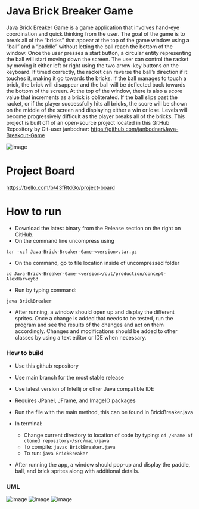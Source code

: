 # Java Brick Breaker Game
Java Brick Breaker Game is a game application that involves hand-eye coordination and quick thinking from the user. The goal of the game is to break all of the “bricks” that appear at the top of the game window using a “ball” and a “paddle” without letting the ball reach the bottom of the window. Once the user presses a start button, a circular entity representing the ball will start moving down the screen. The user can control the racket by moving it either left or right using the two arrow-key buttons on the keyboard. If timed correctly, the racket can reverse the ball’s direction if it touches it, making it go towards the bricks. If the ball manages to touch a brick, the brick will disappear and the ball will be deflected back towards the bottom of the screen. At the top of the window, there is also a score value that increments as a brick is obliterated. If the ball slips past the racket, or if the player successfully hits all bricks, the score will be shown on the middle of the screen and displaying either a win or lose. Levels will become progressively difficult as the player breaks all of the bricks.
This project is built off of an open-source project located in this GitHub Repository by Git-user janbodnar: https://github.com/janbodnar/Java-Breakout-Game

![image](https://user-images.githubusercontent.com/89492718/159178301-99cdba6c-e206-407f-955c-8cdb440b20c3.png)

# Project Board
https://trello.com/b/43fRtdGo/project-board

# How to run
- Download the latest binary from the Release section on the right on GitHub.  
- On the command line uncompress using
```
tar -xzf Java-Brick-Breaker-Game-<version>.tar.gz
```
- On the command, go to file location inside of uncompressed folder
```
cd Java-Brick-Breaker-Game-<version>/out/production/concept-AlexHarvey63
```
- Run by typing command:
```
java BrickBreaker
```
- After running, a window should open up and display the different sprites. Once a change is added that needs to be tested, run the program and see the results of the changes and act on them accordingly. Changes and modifications should be added to other classes by using a text editor or IDE when necessary.

### How to build
- Use this github repository
- Use main branch for the most stable release
- Use latest version of Intellij or other Java compatible IDE
- Requires JPanel, JFrame, and ImageIO packages
- Run the file with the main method, this can be found in BrickBreaker.java
- In terminal:
  - Change current directory to location of code by typing: `cd /<name of cloned repository>/src/main/java`
  - To compile: `javac BrickBreaker.java`
  - To run: `java BrickBreaker`

- After running the app, a window should pop-up and display the paddle, ball, and brick sprites along with additional details.

### UML
![image](https://user-images.githubusercontent.com/89605166/160740821-e6a740cb-6d12-46c3-b1bc-67f6d2b4fe55.png)
![image](https://user-images.githubusercontent.com/89605166/160735657-424c4aaa-a611-4958-a4e7-43c8e83c4baf.png)
![image](https://user-images.githubusercontent.com/89605166/160740854-9ed7c42f-4a77-4774-8b34-bf77f11b7545.png)



